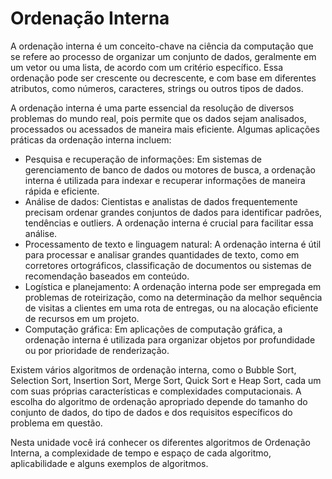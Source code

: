 # Ordenação Interna

A ordenação interna é um conceito-chave na ciência da computação que se refere ao processo de organizar um conjunto de dados, geralmente em um vetor ou uma lista, de acordo com um critério específico. Essa ordenação pode ser crescente ou decrescente, e com base em diferentes atributos, como números, caracteres, strings ou outros tipos de dados.

A ordenação interna é uma parte essencial da resolução de diversos problemas do mundo real, pois permite que os dados sejam analisados, processados ou acessados de maneira mais eficiente. Algumas aplicações práticas da ordenação interna incluem:

 - Pesquisa e recuperação de informações: Em sistemas de gerenciamento de banco de dados ou motores de busca, a ordenação interna é utilizada para indexar e recuperar informações de maneira rápida e eficiente.
 - Análise de dados: Cientistas e analistas de dados frequentemente precisam ordenar grandes conjuntos de dados para identificar padrões, tendências e outliers. A ordenação interna é crucial para facilitar essa análise.
 - Processamento de texto e linguagem natural: A ordenação interna é útil para processar e analisar grandes quantidades de texto, como em corretores ortográficos, classificação de documentos ou sistemas de recomendação baseados em conteúdo.
 - Logística e planejamento: A ordenação interna pode ser empregada em problemas de roteirização, como na determinação da melhor sequência de visitas a clientes em uma rota de entregas, ou na alocação eficiente de recursos em um projeto.
 - Computação gráfica: Em aplicações de computação gráfica, a ordenação interna é utilizada para organizar objetos por profundidade ou por prioridade de renderização.

Existem vários algoritmos de ordenação interna, como o Bubble Sort, Selection Sort, Insertion Sort, Merge Sort, Quick Sort e Heap Sort, cada um com suas próprias características e complexidades computacionais. A escolha do algoritmo de ordenação apropriado depende do tamanho do conjunto de dados, do tipo de dados e dos requisitos específicos do problema em questão.

Nesta unidade você irá conhecer os diferentes algoritmos de Ordenação Interna, a complexidade de tempo e espaço de cada algoritmo, aplicabilidade e alguns exemplos de algoritmos.
